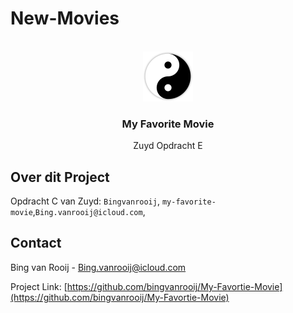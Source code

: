 # New-Movies
<a name="readme-top"></a>

<!-- PROJECT LOGO -->
<br />
<div align="center">
  <a href="Japan.png">
    <img src="my-favorite-movie/img/japan.png" alt="Logo" width="80" height="80">
  </a>

<h3 align="center">My Favorite Movie</h3>

  <p align="center">
    Zuyd Opdracht E
  </p>
</div>





## Over dit Project


Opdracht C van Zuyd: `Bingvanrooij`, `my-favorite-movie`,`Bing.vanrooij@icloud.com`, 













<!-- CONTACT -->
## Contact

Bing van Rooij - Bing.vanrooij@icloud.com

Project Link: [https://github.com/bingvanrooij/My-Favortie-Movie](https://github.com/bingvanrooij/My-Favortie-Movie)







